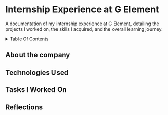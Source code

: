 # Internship Experience at G Element
A documentation of my internship experience at G Element, detailing the projects I worked on, the skills I acquired, and the overall learning journey.
<details>
  <summary>Table Of Contents</summary>
</details>

## About the company
## Technologies Used
## Tasks I Worked On
## Reflections
